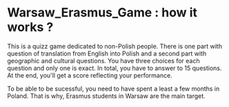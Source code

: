 # Warsaw_Erasmus_Game : how it works ?


This is a quizz game dedicated to non-Polish people.
There is one part with question of translation from English into Polish and a second part with geographic and cultural questions. 
You have three choices for each question and only one is exact. 
In total, you have to answer to 15 questions. At the end, you'll get a score reflecting your performance. 

To be able to be sucessful, you need to have spent a least a few months in Poland. That is why, Erasmus students in Warsaw are the main target.
 



